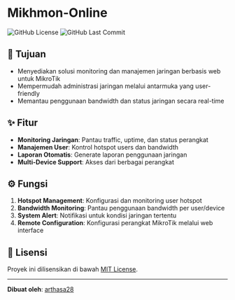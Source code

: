 # Mikhmon-Online

![GitHub License](https://img.shields.io/github/license/arthasa28/Mikhmon-Online?style=flat-square)
![GitHub Last Commit](https://img.shields.io/github/last-commit/arthasa28/Mikhmon-Online?style=flat-square)

## 🎯 Tujuan
- Menyediakan solusi monitoring dan manajemen jaringan berbasis web untuk MikroTik
- Mempermudah administrasi jaringan melalui antarmuka yang user-friendly
- Memantau penggunaan bandwidth dan status jaringan secara real-time

## ✨ Fitur
- **Monitoring Jaringan**: Pantau traffic, uptime, dan status perangkat
- **Manajemen User**: Kontrol hotspot users dan bandwidth
- **Laporan Otomatis**: Generate laporan penggunaan jaringan
- **Multi-Device Support**: Akses dari berbagai perangkat

## ⚙️ Fungsi
1. **Hotspot Management**: Konfigurasi dan monitoring user hotspot
2. **Bandwidth Monitoring**: Pantau penggunaan bandwidth per user/device
3. **System Alert**: Notifikasi untuk kondisi jaringan tertentu
4. **Remote Configuration**: Konfigurasi perangkat MikroTik melalui web interface

## 📜 Lisensi
Proyek ini dilisensikan di bawah [MIT License](LICENSE).

---
**Dibuat oleh**: [arthasa28](https://github.com/arthasa28)
